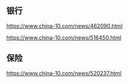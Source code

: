 ## 银行
https://www.china-10.com/news/462090.html

https://www.china-10.com/news/516450.html

## 保险

https://www.china-10.com/news/520237.html